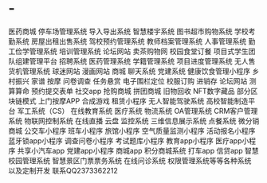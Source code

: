 # -
医药商城 停车场管理系统 导入导出系统 智慧楼宇系统 图书超市购物系统 学校考勤系统 房屋出租出售系统 驾校预约管理系统 教师档案管理系统 人事管理系统 勤工俭学管理系统 培训管理系统 论坛网站 卖茶购物网 校园食堂订餐 项目式学生团队组建管理平台 招聘系统 医药管理系统 学籍管理系统 项目进度管理系统 无人售货机管理系统 球迷网站 漫画网站 商城 聊天系统 党建系统 健康饮食管理小程序 乡村振兴 家谱 按摩 问卷调查 任务悬赏 电子围栏定位 校服订购 进销存 论坛网站 测算算命 预约提交表单 社交app 抢购商城 拼团商城 旧物回收 NFT数字藏品 部分区块链模式 上门按摩APP 合成游戏 租赁小程序 无人智能驾驶系统 高校智能制造平台 军工系统（CS） 在线教育系统 医疗系统 物流系统 OA管理系统 CRM客户管理系统 物联网控制系统 在线直播 云盘 监控系统 三维信息展示系统 点餐系统 微分销商城 公交车小程序 班车小程序 旅馆小程序 空气质量监测小程序 活动报名小程序 蓝牙锁app小程序 调查问卷小程序 考试题库小程序 教育app小程序 医疗app小程序 共享小汽车app 党建app小程序 商城app 积分商城系统 打车app 信贷app 智慧校园管理系统 智慧景区门票票务系统 在线问诊系统 权限管理系统等等各种系统 以及定制开发 联系QQ2373362212
